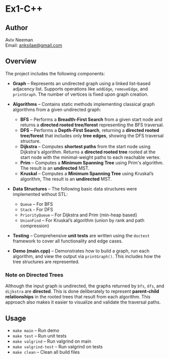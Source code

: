 # Ex1-C++

## Author
Aviv Neeman  
Email: anksilae@gmail.com

## Overview

The project includes the following components:

- **Graph** – Represents an undirected graph using a linked list–based adjacency list. Supports operations like `addEdge`, `removeEdge`, and `printGraph`. The number of vertices is fixed upon graph creation.

- **Algorithms** – Contains static methods implementing classical graph algorithms from a given undirected graph:
  - **BFS** – Performs a **Breadth-First Search** from a given start node and returns a **directed rooted tree/forest** representing the BFS traversal. 
  - **DFS** – Performs a **Depth-First Search**, returning a **directed rooted tree/forest** that includes only **tree edges**, showing the DFS traversal structure.
  - **Dijkstra** – Computes **shortest paths** from the start node using Dijkstra's algorithm. Returns a **directed rooted tree** rooted at the start node with the minimal-weight paths to each reachable vertex.
  - **Prim** – Computes a **Minimum Spanning Tree** using Prim's algorithm. The result is an **undirected** MST.
  - **Kruskal** – Computes a **Minimum Spanning Tree** using Kruskal’s algorithm, The result is an **undirected** MST.

- **Data Structures** – The following basic data structures were implemented without STL:
  - `Queue` – For BFS
  - `Stack` - For DFS
  - `PriorityQueue` – For Dijkstra and Prim (min-heap based)
  - `UnionFind` – For Kruskal’s algorithm (union by rank and path compression)

- **Testing** – Comprehensive **unit tests** are written using the `doctest` framework to cover all functionality and edge cases.

- **Demo (main.cpp)** – Demonstrates how to build a graph, run each algorithm, and view the output via `printGraph()`. This includes how the tree structures are represented.

### Note on Directed Trees

Although the input graph is undirected, the graphs returned by `bfs`, `dfs`, and `dijkstra` are **directed**. This is done deliberately to represent **parent-child relationships** in the rooted trees that result from each algorithm. This approach also makes it easier to visualize and validate the traversal paths.


## Usage

- `make main` – Run demo
- `make test` – Run unit tests
- `make valgrind` – Run valgrind on main
- `make valgrind-test` – Run valgrind on tests
- `make clean` – Clean all build files
